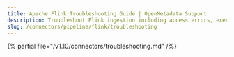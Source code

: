 ```yaml
---
title: Apache Flink Troubleshooting Guide | OpenMetadata Support
description: Troubleshoot Flink ingestion including access errors, execution issues, or job metadata gaps in streaming pipelines.
slug: /connectors/pipeline/flink/troubleshooting
---
```


{% partial file="/v1.10/connectors/troubleshooting.md" /%}
